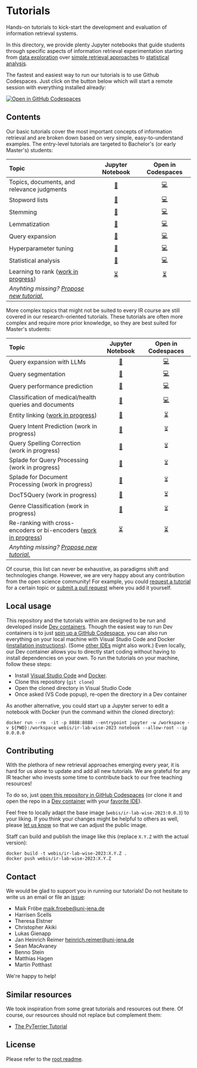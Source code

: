 # Tutorials

Hands-on tutorials to kick-start the development and evaluation of information retrieval systems.

In this directory, we provide plenty Jupyter notebooks that guide students through specific aspects of information retrieval experimentation starting from [data exploration](tutorial-ir-datasets.ipynb) over [simple retrieval approaches](tutorial-query-expansion.ipynb) to [statistical analysis](tutorial-statistical-analysis.ipynb).

The fastest and easiest way to run our tutorials is to use Github Codespaces. Just click on the button below which will start a remote session with everything installed already:

[![Open in GitHub Codespaces](https://github.com/codespaces/badge.svg)](https://github.com/codespaces/new/tira-io/teaching-ir-with-shared-tasks?quickstart=1)

## Contents

Our basic tutorials cover the most important concepts of information retrieval and are broken down based on very simple, easy-to-understand examples. The entry-level tutorials are targeted to Bachelor's (or early Master's) students:

| Topic | Jupyter Notebook | Open in Codespaces |
|:--|:-:|:-:|
| Topics, documents, and relevance judgments | [🔗](tutorial-ir-datasets.ipynb) | [💻](https://github.com/codespaces/new/tira-io/teaching-ir-with-shared-tasks/tree/main/tutorials/tutorial-ir-datasets.ipynb?quickstart=1) |
| Stopword lists | [🔗](tutorial-stopword-lists.ipynb) | [💻](https://github.com/codespaces/new/tira-io/teaching-ir-with-shared-tasks/tree/main/tutorials/tutorial-stopword-lists.ipynb?quickstart=1) |
| Stemming | [🔗](tutorial-stemming.ipynb) | [💻](https://github.com/codespaces/new/tira-io/teaching-ir-with-shared-tasks/tree/main/tutorials/tutorial-stemming.ipynb?quickstart=1) |
| Lemmatization | [🔗](tutorial-lemmatization.ipynb) | [💻](https://github.com/codespaces/new/tira-io/teaching-ir-with-shared-tasks/tree/main/tutorials/tutorial-lemmatization.ipynb?quickstart=1) |
| Query expansion | [🔗](tutorial-query-expansion.ipynb) | [💻](https://github.com/codespaces/new/tira-io/teaching-ir-with-shared-tasks/tree/main/tutorials/tutorial-query-expansion.ipynb?quickstart=1) |
| Hyperparameter tuning | [🔗](tutorial-hyperparameter-tuning.ipynb) | [💻](https://github.com/codespaces/new/tira-io/teaching-ir-with-shared-tasks/tree/main/tutorials/tutorial-hyperparameter-tuning.ipynb?quickstart=1) |
| Statistical analysis | [🔗](tutorial-statistical-analysis.ipynb) | [💻](https://github.com/codespaces/new/tira-io/teaching-ir-with-shared-tasks/tree/main/tutorials/tutorial-statistical-analysis.ipynb?quickstart=1) |
| Learning to rank ([work in progress](https://github.com/tira-io/teaching-ir-with-shared-tasks/issues/2)) | [⏳](https://github.com/tira-io/teaching-ir-with-shared-tasks/issues/2) | [⏳](https://github.com/tira-io/teaching-ir-with-shared-tasks/issues/2) |
| _Anyhting missing? [Propose new tutorial.](https://github.com/tira-io/teaching-ir-with-shared-tasks/issues/new)_ | | |

More complex topics that might not be suited to every IR course are still covered in our research-oriented tutorials. These tutorials are often more complex and require more prior knowledge, so they are best suited for Master's students:

| Topic | Jupyter Notebook | Open in Codespaces |
|:--|:-:|:-:|
| Query expansion with LLMs | [🔗](tutorial-query-expansion-with-llms.ipynb) | [💻](https://github.com/codespaces/new/tira-io/teaching-ir-with-shared-tasks/tree/main/tutorials/tutorial-query-expansion-with-llms.ipynb?quickstart=1) |
| Query segmentation | [🔗](tutorial-query-segmentation.ipynb) | [💻](https://github.com/codespaces/new/tira-io/teaching-ir-with-shared-tasks/tree/main/tutorials/tutorial-query-segmentation.ipynb?quickstart=1) |
| Query performance prediction | [🔗](tutorial-query-performance-prediction.ipynb) | [💻](https://github.com/codespaces/new/tira-io/teaching-ir-with-shared-tasks/tree/main/tutorials/tutorial-query-performance-prediction.ipynb?quickstart=1) |
| Classification of medical/health queries and documents | [🔗](tutorial-medical-classification.ipynb) | [💻](https://github.com/codespaces/new/tira-io/teaching-ir-with-shared-tasks/tree/main/tutorials/tutorial-medical-classification.ipynb?quickstart=1) |
| Entity linking ([work in progress](https://github.com/tira-io/teaching-ir-with-shared-tasks/issues/4)) |  [🔗](tutorial-entity-linking-in-progress.ipynb) | [⏳](https://github.com/tira-io/teaching-ir-with-shared-tasks/issues/4) |
| Query Intent Prediction (work in progress)|  [🔗](tutorial-query-intent-prediction.ipynb) | ⏳ |
| Query Spelling Correction (work in progress)|  [🔗](tutorial-spelling-correction.ipynb) | ⏳ |
| Splade for Query Processing (work in progress)|  [🔗](tutorial-splade-query-processing.ipynb) | ⏳ |
| Splade for Document Processing (work in progress)|  [🔗](tutorial-splade-ranking.ipynb) | ⏳ |
| DocT5Query (work in progress)|  [🔗](tutorial-doc-t5-query.ipynb) | ⏳ |
| Genre Classification (work in progress)|  [🔗](tutorial-genre-classification.ipynb) | ⏳ |
| Re-ranking with cross-encoders or bi-encoders ([work in progress](https://github.com/tira-io/teaching-ir-with-shared-tasks/issues/3)) | [⏳](https://github.com/tira-io/teaching-ir-with-shared-tasks/issues/3) | [⏳](https://github.com/tira-io/teaching-ir-with-shared-tasks/issues/3) |
| _Anyhting missing? [Propose new tutorial.](https://github.com/tira-io/teaching-ir-with-shared-tasks/issues/new)_ | | |

Of course, this list can never be exhaustive, as paradigms shift and technologies change.
However, we are very happy about any contribution from the open science community!
For example, you could [request a tutorial](https://github.com/tira-io/teaching-ir-with-shared-tasks/issues/new) for a certain topic or [submit a pull request](https://github.com/tira-io/teaching-ir-with-shared-tasks/compare) where you add it yourself.

## Local usage

This repository and the tutorials within are designed to be run and developed inside [Dev containers](https://containers.dev/). Though the easiest way to run Dev containers is to just [spin up a GitHub Codespace](https://github.com/codespaces/new/tira-io/teaching-ir-with-shared-tasks?quickstart=1), you can also run everything on your local machine with Visual Studio Code and Docker ([installation instructions](https://code.visualstudio.com/docs/devcontainers/containers#_installation)). (Some [other IDEs](https://containers.dev/supporting) might also work.) Even locally, our Dev container allows you to directly start coding without having to install dependencies on your own. To run the tutorials on your machine, follow these steps:

- Install [Visual Studio Code](https://code.visualstudio.com/download) and [Docker](https://docker.com/get-started/).
- Clone this repository (`git clone`)
- Open the cloned directory in Visual Studio Code
- Once asked (VS Code popup), re-open the directory in a Dev container

As another alternative, you could start up a Jupyter server to edit a notebook with Docker (run the command within the cloned directory):

```shell
docker run --rm  -it -p 8888:8888 --entrypoint jupyter -w /workspace -v ${PWD}:/workspace webis/ir-lab-wise-2023 notebook --allow-root --ip 0.0.0.0
```

## Contributing

With the plethora of new retrieval approaches emerging every year, it is hard for us alone to update and add all new tutorials. We are grateful for any IR teacher who invests some time to contribute back to our free teaching resources!

To do so, just [open this repository in GitHub Codespaces](https://github.com/codespaces/new/tira-io/teaching-ir-with-shared-tasks?quickstart=1) (or clone it and open the repo in a [Dev container](https://containers.dev/) with your [favorite IDE](https://containers.dev/supporting)).

Feel free to locally adapt the base image (`webis/ir-lab-wise-2023:0.0.3`) to your liking. If you think your changes might be helpful to others as well, please [let us know](#contact) so that we can adjust the public image.

Staff can build and publish the image like this (replace `X.Y.Z` with the actual version):

```shell
docker build -t webis/ir-lab-wise-2023:X.Y.Z .
docker push webis/ir-lab-wise-2023:X.Y.Z
```

## Contact

We would be glad to support you in running our tutorials!
Do not hesitate to write us an email or file an [issue](https://github.com/tira-io/teaching-ir-with-shared-tasks/issues/new):

- Maik Fröbe [maik.froebe@uni-jena.de](mailto:maik.froebe@uni-jena.de)
- Harrisen Scells
- Theresa Elstner
- Christopher Akiki
- Lukas Gienapp
- Jan Heinrich Reimer [heinrich.reimer@uni-jena.de](mailto:heinrich.reimer@uni-jena.de)
- Sean MacAvaney
- Benno Stein
- Matthias Hagen
- Martin Potthast

We're happy to help!

## Similar resources

We took inspiration from some great tutorials and resources out there. Of course, our resources should not replace but complement them:

- [The PyTerrier Tutorial](https://github.com/terrier-org/ecir2021tutorial)

## License

Please refer to the [root readme](../README.md).
